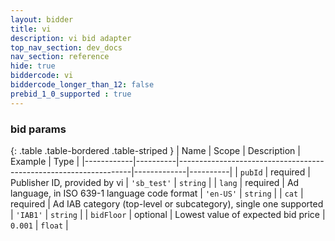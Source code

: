 ```yaml
---
layout: bidder
title: vi
description: vi bid adapter
top_nav_section: dev_docs
nav_section: reference
hide: true
biddercode: vi
biddercode_longer_than_12: false
prebid_1_0_supported : true
---
```


### bid params

{: .table .table-bordered .table-striped }
| Name       | Scope    | Description                                                      | Example     | Type     |
|------------|----------|------------------------------------------------------------------|-------------|----------|
| `pubId`    | required | Publisher ID, provided by vi                                     | `'sb_test'` | `string` |
| `lang`     | required | Ad language, in ISO 639-1 language code format                   | `'en-US'`   | `string` |
| `cat`      | required | Ad IAB category (top-level or subcategory), single one supported | `'IAB1'`    | `string` |
| `bidFloor` | optional | Lowest value of expected bid price                               | `0.001`     | `float`  |
